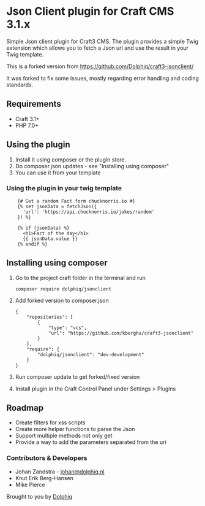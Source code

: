 # Json Client plugin for Craft CMS 3.1.x

Simple Json client plugin for Craft3 CMS. The plugin provides a simple Twig extension which allows you to fetch a Json url and use the result in your Twig template.

This is a forked version from https://github.com/Dolphiq/craft3-jsonclient/

It was forked to fix some issues, mostly regarding error handling and
coding standards.

## Requirements
* Craft 3.1+
* PHP 7.0+

## Using the plugin
1. Install it using composer or the plugin store.
2. Do composer.json updates - see "Installing using composer"
3. You can use it from your template

### Using the plugin in your twig template
        {# Get a random Fact form chucknorris.io #}
        {% set jsonData = fetchJson({
          'url': 'https://api.chucknorris.io/jokes/random'
        }) %}

        {% if (jsonData) %}
          <h1>Fact of the day</h1>
          {{ jsonData.value }}
        {% endif %}


## Installing using composer
1. Go to the project craft folder in the terminal and run

       composer require dolphiq/jsonclient

2. Add forked version to composer.json

       {
           "repositories": [
               {
                   "type": "vcs",
                   "url": "https://github.com/kbergha/craft3-jsonclient"
               }
           ],
           "require": {
               "dolphiq/jsonclient": "dev-development"
           }
       }

3. Run composer update to get forked/fixed version
4. Install plugin in the Craft Control Panel under Settings > Plugins

## Roadmap
- Create filters for xss scripts
- Create more helper functions to parse the Json
- Support multiple methods not only get
- Provide a way to add the parameters separated from the uri

### Contributors & Developers
- Johan Zandstra - johan@dolphiq.nl
- Knut Erik Berg-Hansen
- Mike Pierce

Brought to you by [Dolphiq](https://dolphiq.nl)

